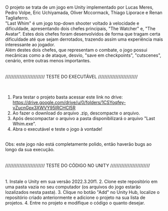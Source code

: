 O projeto se trata de um jogo em Unity implementado por Lucas Meres, Pedro Volpe, Eric Uchiyamada, Oliver Mccormack, Thiago Liporace e Renan Tagliaferro. <br>
"Last Whim" é um jogo top-down shooter voltado à velocidade e dificuldade, apresentando dois chefes principais, "The Watcher" e, "The Avatar". Estes dois chefes foram desenvolvidos de forma que tragam certa dificuldade até que sejam derrotados, trazendo assim uma experiência mais interessante ao jogador.<br>
Além destes dois chefes, que representam o combate, o jogo possui mecânicas como a de ataque, desvio, "save em checkpoints", "cutscenes", cenário, entre outras menos importantes. <br>
<br>
<br>
///////////////////////// TESTE DO EXECUTÁVEL ///////////////////////// <br>
<br>
<br>
1. Para testar o projeto basta acessar este link no drive: https://drive.google.com/drive/u/0/folders/1CSYoqfey-vZucnGpx3XWVY95IRCHCI5R
2. Ao fazer o download do arquivo .zip, descompacte o arquivo.
3. Após descompactar o arquivo a pasta disponibilizará o arquivo "Last Whim.exe".
4. Abra o executável e teste o jogo à vontade!
<br>
Obs: este jogo não está completamente polido, então haverão bugs ao longo da sua execução.<br>
<br>
<br>
///////////////////////// TESTE DO CÓDIGO NO UNITY ///////////////////////// <br>
<br>
<br>
1. Instale o Unity em sua versão 2022.3.20f1.
2. Clone este repositório em uma pasta vazia no seu computador (os arquivos do jogo estarão lozalizados nesta pasta).
3. Clique no botão "Add" no Unity Hub, localize o repositório criado anteriormente e adicione o projeto na sua lista de projetos.
4. Entre no projeto e modifique o código o quanto desejar.
<br>
<br><br>
<br>  
